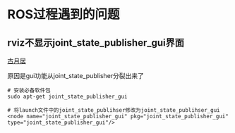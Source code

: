 # ROS过程遇到的问题

## rviz不显示joint_state_publisher_gui界面

[古月居](https://www.guyuehome.com/36228)

原因是gui功能从joint_state_publisher分裂出来了

```
# 安装必备软件包
sudo apt-get joint_state_publisher_gui

# 将launch文件中的joint_state_publihser修改为joint_state_publihser_gui
<node name="joint_state_publisher_gui" pkg="joint_state_publisher_gui" type="joint_state_publisher_gui"/>
```
